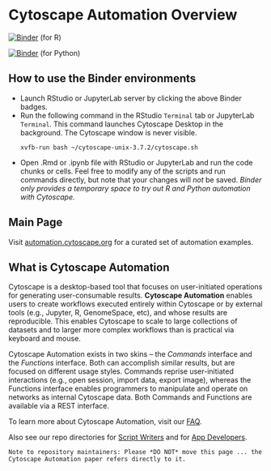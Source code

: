 # Cytoscape Automation Overview

[![Binder](https://mybinder.org/badge_logo.svg)](https://mybinder.org/v2/gh/cytoscape/cytoscape-automation/master?urlpath=rstudio) (for R)

[![Binder](https://mybinder.org/badge_logo.svg)](https://mybinder.org/v2/gh/cytoscape/cytoscape-automation/master?urlpath=lab/tree/for-scripters/Python) (for Python)

## How to use the Binder environments
- Launch RStudio or JupyterLab server by clicking the above Binder badges.
- Run the following command in the RStudio `Terminal` tab or JupyterLab `Terminal`. This command launches Cytoscape Desktop in the background. The Cytoscape window is never visible.
  ```
  xvfb-run bash ~/cytoscape-unix-3.7.2/cytoscape.sh
  ```
- Open .Rmd or .ipynb file with RStudio or JupyterLab and run the code chunks or cells. Feel free to modify any of the scripts and run commands directly, but note that your changes will *not* be saved. *Binder only provides a temporary space to try out R and Python automation with Cytoscape.*

## Main Page
Visit [automation.cytoscape.org](http://automation.cytoscape.org) for a curated set of automation examples.

## What is Cytoscape Automation
Cytoscape is a desktop-based tool that focuses on user-initiated operations for generating user-consumable results. **Cytoscape Automation** enables users to create workflows executed entirely within Cytoscape or by external tools (e.g., Jupyter, R, GenomeSpace, etc), and whose results are reproducible. This enables Cytoscape to scale to large collections of datasets and to larger more complex workflows than is practical via keyboard and mouse.

Cytoscape Automation exists in two skins – the *Commands* interface and the *Functions* interface. Both can accomplish similar results, but are focused on different usage styles. Commands reprise user-initiated interactions (e.g., open session, import data, export image), whereas the Functions interface enables programmers to manipulate and operate on networks as internal Cytoscape data. Both Commands and Functions are available via a REST interface.

To learn more about Cytoscape Automation, visit our [FAQ](https://docs.google.com/document/d/1QTrT-9ylhI4OX5DkauMo2ujLIqeg3WDUDwl77KLtfVY/edit).

Also see our repo directories for [Script Writers](for-scripters) and for [App Developers](for-app-developers).

```Note to repository maintainers: Please *DO NOT* move this page ... the Cytoscape Automation paper refers directly to it.```
